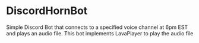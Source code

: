 # **DiscordHornBot**

Simple Discord Bot that connects to a specified voice channel at 6pm EST and plays an audio file. This bot implements LavaPlayer to play the audio file
